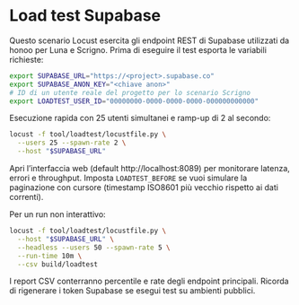 # Load test Supabase

Questo scenario Locust esercita gli endpoint REST di Supabase utilizzati da honoo
per Luna e Scrigno. Prima di eseguire il test esporta le variabili richieste:

```bash
export SUPABASE_URL="https://<project>.supabase.co"
export SUPABASE_ANON_KEY="<chiave anon>"
# ID di un utente reale del progetto per lo scenario Scrigno
export LOADTEST_USER_ID="00000000-0000-0000-0000-000000000000"
```

Esecuzione rapida con 25 utenti simultanei e ramp-up di 2 al secondo:

```bash
locust -f tool/loadtest/locustfile.py \
  --users 25 --spawn-rate 2 \
  --host "$SUPABASE_URL"
```

Apri l’interfaccia web (default http://localhost:8089) per monitorare latenza,
errori e throughput. Imposta `LOADTEST_BEFORE` se vuoi simulare la paginazione
con cursore (timestamp ISO8601 più vecchio rispetto ai dati correnti).

Per un run non interattivo:

```bash
locust -f tool/loadtest/locustfile.py \
  --host "$SUPABASE_URL" \
  --headless --users 50 --spawn-rate 5 \
  --run-time 10m \
  --csv build/loadtest
```

I report CSV conterranno percentile e rate degli endpoint principali. Ricorda di
rigenerare i token Supabase se esegui test su ambienti pubblici.
